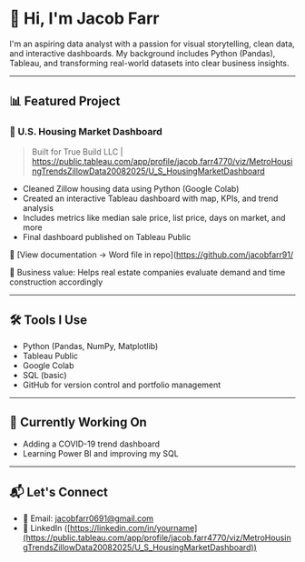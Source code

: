 # 👋 Hi, I'm Jacob Farr

I'm an aspiring data analyst with a passion for visual storytelling, clean data, and interactive dashboards. My background includes Python (Pandas), Tableau, and transforming real-world datasets into clear business insights.

---

## 📊 Featured Project

### 🏡 U.S. Housing Market Dashboard  
> Built for True Build LLC | https://public.tableau.com/app/profile/jacob.farr4770/viz/MetroHousingTrendsZillowData20082025/U_S_HousingMarketDashboard
- Cleaned Zillow housing data using Python (Google Colab)
- Created an interactive Tableau dashboard with map, KPIs, and trend analysis
- Includes metrics like median sale price, list price, days on market, and more
- Final dashboard published on Tableau Public

📄 [View documentation → Word file in repo](https://github.com/jacobfarr91/

🧠 Business value: Helps real estate companies evaluate demand and time construction accordingly

---

## 🛠 Tools I Use

- Python (Pandas, NumPy, Matplotlib)
- Tableau Public
- Google Colab
- SQL (basic)
- GitHub for version control and portfolio management

---

## 🌱 Currently Working On

- Adding a COVID-19 trend dashboard
- Learning Power BI and improving my SQL

---

## 📬 Let's Connect

- 📧 Email: jacobfarr0691@gmail.com
- 🔗 LinkedIn ([https://linkedin.com/in/yourname](https://public.tableau.com/app/profile/jacob.farr4770/viz/MetroHousingTrendsZillowData20082025/U_S_HousingMarketDashboard))
